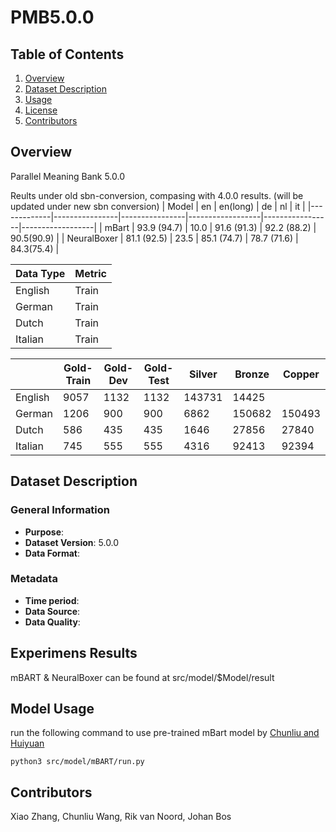 # PMB5.0.0

## Table of Contents
1. [Overview](#overview)
2. [Dataset Description](#dataset-description)
3. [Usage](#usage)
5. [License](#license)
6. [Contributors](#contributors)

## Overview
Parallel Meaning Bank 5.0.0

Reults under old sbn-conversion, compasing with 4.0.0 results. (will be updated under new sbn conversion)
| Model       |      en        |    en(long)    |        de        |       nl        |        it        |
|-------------|----------------|----------------|------------------|-----------------|------------------|
| mBart       |   93.9 (94.7)  |      10.0      |    91.6 (91.3)   |   92.2 (88.2)   |     90.5(90.9)   |
| NeuralBoxer |   81.1 (92.5)  |      23.5      |    85.1 (74.7)   |   78.7 (71.6)   |     84.3(75.4)   |

| Data Type  |     Metric    |  
|------------|---------------|
| English    |     Train     |  
| German     |     Train     |  
| Dutch      |     Train     |  
| Italian    |     Train     |  

|            |    Gold-Train |    Gold-Dev  |    Gold-Test |   Silver     |   Bronze    |   Copper     |
|------------|---------------|--------------|--------------|--------------|-------------|--------------|
| English    |      9057     |     1132     |      1132    |    143731    |     14425   |              |
| German     |      1206     |      900     |       900    |      6862    |    150682   |     150493   |
| Dutch      |       586     |      435     |       435    |      1646    |     27856   |      27840   |
| Italian    |       745     |      555     |       555    |      4316    |     92413   |      92394   |




## Dataset Description

### General Information
- **Purpose**: 
- **Dataset Version**: 5.0.0
- **Data Format**:

### Metadata
- **Time period**:
- **Data Source**: 
- **Data Quality**:

## Experimens Results
mBART & NeuralBoxer can be found at src/model/$Model/result


## Model Usage
run the following command to use pre-trained mBart model by [Chunliu and Huiyuan](https://github.com/wangchunliu/DRS-pretrained-LMM)

    python3 src/model/mBART/run.py


## Contributors
Xiao Zhang, Chunliu Wang, Rik van Noord, Johan Bos
